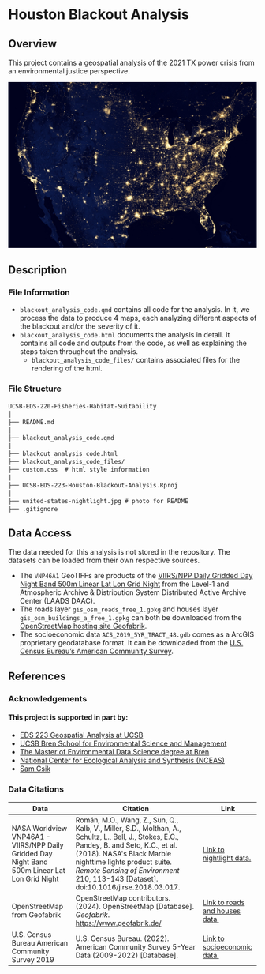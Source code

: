 # Houston Blackout Analysis

## Overview
This project contains a geospatial analysis of the 2021 TX power crisis from an environmental justice perspective.

![](united-states-nightlight.jpg "Nightime in the United States.")

## Description

### File Information
* `blackout_analysis_code.qmd` contains all code for the analysis. In it, we process the data to produce 4 maps, each analyzing different aspects of the blackout and/or the severity of it.
* `blackout_analysis_code.html` documents the analysis in detail. It contains all code and outputs from the code, as well as explaining the steps taken throughout the analysis.
  + `blackout_analysis_code_files/` contains associated files for the rendering of the html.


### File Structure

```         
UCSB-EDS-220-Fisheries-Habitat-Suitability
│
├── README.md
│
├── blackout_analysis_code.qmd
|
├── blackout_analysis_code.html
├── blackout_analysis_code_files/
├── custom.css  # html style information
|
├── UCSB-EDS-223-Houston-Blackout-Analysis.Rproj
│
├── united-states-nightlight.jpg # photo for README
├── .gitignore 
```

## Data Access
The data needed for this analysis is not stored in the repository. The datasets can be loaded from their own respective sources.

* The `VNP46A1` GeoTIFFs are products of the [VIIRS/NPP Daily Gridded Day Night Band 500m Linear Lat Lon Grid Night](https://ladsweb.modaps.eosdis.nasa.gov/missions-and-measurements/products/VNP46A1) from the Level-1 and Atmospheric Archive & Distribution System Distributed Active Archive Center (LAADS DAAC). 
* The roads layer `gis_osm_roads_free_1.gpkg` and houses layer `gis_osm_buildings_a_free_1.gpkg` can both be downloaded from the [OpenStreetMap hosting site Geofabrik](https://download.geofabrik.de/).
* The socioeconomic data `ACS_2019_5YR_TRACT_48.gdb` comes as a ArcGIS proprietary geodatabase format. It can be downloaded from the [U.S. Census Bureau’s American Community Survey](https://www.census.gov/data/developers/data-sets/acs-5year.2019.html#list-tab-1806015614).

## References

### Acknowledgements

#### This project is supported in part by:

-   [EDS 223 Geospatial Analysis at UCSB](https://eds-223-geospatial.github.io/)
-   [UCSB Bren School for Environmental Science and Management](https://bren.ucsb.edu/)
-   [The Master of Environmental Data Science degree at Bren](https://bren.ucsb.edu/masters-programs/master-environmental-data-science)
-   [National Center for Ecological Analysis and Synthesis (NCEAS)](https://www.nceas.ucsb.edu/)
-   [Sam Csik](https://samanthacsik.github.io/)

### Data Citations
| Data | Citation | Link |
|-------------------|----------------------------------|-------------------|
| NASA Worldview VNP46A1 - VIIRS/NPP Daily Gridded Day Night Band 500m Linear Lat Lon Grid Night | Román, M.O., Wang, Z., Sun, Q., Kalb, V., Miller, S.D., Molthan, A., Schultz, L., Bell, J., Stokes, E.C., Pandey, B. and Seto, K.C., et al. (2018). NASA's Black Marble nighttime lights product suite. *Remote Sensing of Environment* 210, 113-143 [Dataset]. doi:10.1016/j.rse.2018.03.017. | [Link to nightlight data.](https://ladsweb.modaps.eosdis.nasa.gov/missions-and-measurements/products/VNP46A1) |
| OpenStreetMap from Geofabrik | OpenStreetMap contributors. (2024). OpenStreetMap [Database]. *Geofabrik*. https://www.geofabrik.de/ | [Link to roads and houses data.](https://download.geofabrik.de/) |
| U.S. Census Bureau American Community Survey 2019 | U.S. Census Bureau. (2022). American Community Survey 5-Year Data (2009-2022) [Database]. | [Link to socioeconomic data.](https://www.census.gov/data/developers/data-sets/acs-5year.2019.html#list-tab-1806015614) |

